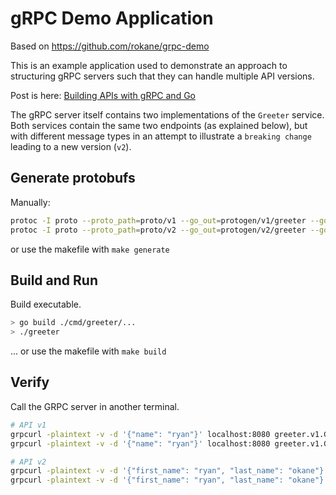 # gRPC Demo Application

Based on https://github.com/rokane/grpc-demo

This is an example application used to demonstrate an approach to structuring
gRPC servers such that they can handle multiple API versions.

Post is here: [Building APIs with gRPC and Go](https://medium.com/@ryan.okane8/building-apis-with-grpc-and-go-9a6d369d7ce)

The gRPC server itself contains two implementations of the `Greeter` service.
Both services contain the same two endpoints (as explained below), but with
different message types in an attempt to illustrate a `breaking change` leading
to a new version (`v2`).

## Generate protobufs

Manually:

```bash
protoc -I proto --proto_path=proto/v1 --go_out=protogen/v1/greeter --go-grpc_out=protogen/v1/greeter proto/v1/greeter_api.proto
protoc -I proto --proto_path=proto/v2 --go_out=protogen/v2/greeter --go-grpc_out=protogen/v2/greeter proto/v2/greeter_api.proto
```
or use the makefile with `make generate`

## Build and Run

Build executable.

```bash
> go build ./cmd/greeter/...
> ./greeter
```

... or use the makefile with `make build`

## Verify 

Call the GRPC server in another terminal.

```bash
# API v1
grpcurl -plaintext -v -d '{"name": "ryan"}' localhost:8080 greeter.v1.Greeter/SayHello
grpcurl -plaintext -v -d '{"name": "ryan"}' localhost:8080 greeter.v1.Greeter/SayGoodbye

# API v2
grpcurl -plaintext -v -d '{"first_name": "ryan", "last_name": "okane"}' localhost:8080 greeter.v2.Greeter/SayHello
grpcurl -plaintext -v -d '{"first_name": "ryan", "last_name": "okane"}' localhost:8080 greeter.v2.Greeter/SayGoodbye
```
